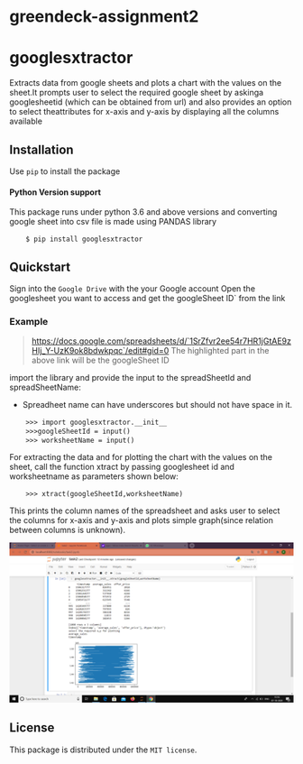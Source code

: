 # greendeck-assignment2
# googlesxtractor 

Extracts data from google sheets and plots a chart with the values on the sheet.It prompts user  to select the required google sheet by askinga googlesheetid (which can be obtained from url) and also provides an option to select theattributes  for x-axis and y-axis by displaying all the columns available 

## Installation

Use `pip` to install the package

#### Python Version support
This package runs under python 3.6 and above versions and converting google sheet into csv file is made using PANDAS library

```
    $ pip install googlesxtractor
```

## Quickstart

Sign into the `Google Drive` with the your Google account
Open the googlesheet you want to access and get the googleSheet ID` from the link

### Example
> https://docs.google.com/spreadsheets/d/`1SrZfvr2ee54r7HR1jGtAE9zHIj_Y-UzK9ok8bdwkpqc`/edit#gid=0
The highlighted part in the above link will be the googleSheet ID

import the library and provide the input to the spreadSheetId and spreadSheetName:
 - Spreadheet name can have underscores but should not have space in it. 

```
    >>> import googlesxtractor.__init__
    >>>googleSheetId = input()
    >>> worksheetName = input()
```

For extracting the data and for plotting the chart with the values on the sheet, call the function xtract by passing googlesheet id and worksheetname as parameters shown below:

```
	>>> xtract(googleSheetId,worksheetName)
```
This prints the column names of the spreadsheet and asks  user to select the columns for x-axis and y-axis and plots simple graph(since relation between columns is unknown).

![Image](milky.png)


## License


This package is distributed under the `MIT license`.


